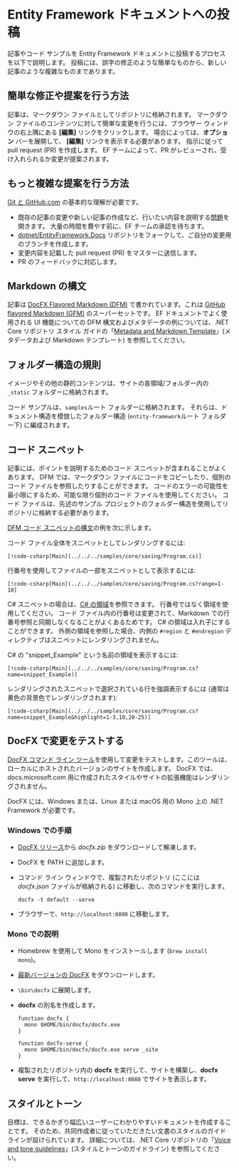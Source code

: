# <a name="contributing-to-the-entity-framework-documentation"></a>Entity Framework ドキュメントへの投稿

記事やコード サンプルを Entity Framework ドキュメントに投稿するプロセスを以下で説明します。 投稿には、誤字の修正のような簡単なものから、新しい記事のような複雑なものまであります。

## <a name="how-to-make-a-simple-correction-or-suggestion"></a>簡単な修正や提案を行う方法

記事は、マークダウン ファイルとしてリポジトリに格納されます。 マークダウン ファイルのコンテンツに対して簡単な変更を行うには、ブラウザー ウィンドウの右上隅にある **[編集]** リンクをクリックします。 場合によっては、**オプション** バーを展開して、 **[編集]** リンクを表示する必要があります。 指示に従って pull request (PR) を作成します。 EF チームによって、PR がレビューされ、受け入れられるか変更が提案されます。

## <a name="how-to-make-a-more-complex-submission"></a>もっと複雑な提案を行う方法

[Git と GitHub.com](https://guides.github.com/activities/hello-world/) の基本的な理解が必要です。

* 既存の記事の変更や新しい記事の作成など、行いたい内容を説明する[問題](https://github.com/dotnet/EntityFramework.Docs/issues/new)を開きます。 大量の時間を費やす前に、EF チームの承認を待ちます。
* [dotnet/EntityFramework.Docs](https://github.com/dotnet/EntityFramework.Docs/) リポジトリをフォークして、ご自分の変更用のブランチを作成します。
* 変更内容を記載した pull request (PR) をマスターに送信します。
* PR のフィードバックに対応します。

## <a name="markdown-syntax"></a>Markdown の構文

記事は [DocFX Flavored Markdown (DFM)](http://dotnet.github.io/docfx/spec/docfx_flavored_markdown.html) で書かれています。これは [GitHub flavored Markdown (GFM)](https://guides.github.com/features/mastering-markdown/) のスーパーセットです。 EF ドキュメントでよく使用される UI 機能についての DFM 構文およびメタデータの例については、.NET Core リポジトリ スタイル ガイドの「[Metadata and Markdown Template](https://github.com/dotnet/docs/blob/master/styleguide/template.md)」(メタデータおよび Markdown テンプレート) を参照してください。

## <a name="folder-structure-conventions"></a>フォルダー構造の規則

イメージやその他の静的コンテンツは、サイトの各領域/フォルダー内の `_static` フォルダーに格納されます。

コード サンプルは、`samples`ルート フォルダーに格納されます。 それらは、ドキュメント構造を模倣したフォルダー構造 (`entity-framework`ルート フォルダー下) に編成されます。

## <a name="code-snippets"></a>コード スニペット

記事には、ポイントを説明するためのコード スニペットが含まれることがよくあります。 DFM では、マークダウン ファイルにコードをコピーしたり、個別のコード ファイルを参照したりすることができます。 コードのエラーの可能性を最小限にするため、可能な限り個別のコード ファイルを使用してください。 コード ファイルは、先述のサンプル プロジェクトのフォルダー構造を使用してリポジトリに格納する必要があります。

[DFM コード スニペットの構文](http://dotnet.github.io/docfx/spec/docfx_flavored_markdown.html#code-snippet)の例を次に示します。

コード ファイル全体をスニペットとしてレンダリングするには:

``` none
[!code-csharp[Main](../../../samples/core/saving/Program.cs)]
```

行番号を使用してファイルの一部をスニペットとして表示するには:

``` none
[!code-csharp[Main](../../../samples/core/saving/Program.cs?range=1-10]
```

C# スニペットの場合は、[C# の領域](https://msdn.microsoft.com/library/9a1ybwek.aspx)を参照できます。 行番号ではなく領域を使用してください。 コード ファイル内の行番号は変更されて、Markdown での行番号参照と同期しなくなることがよくあるためです。 C# の領域は入れ子にすることができます。 外側の領域を参照した場合、内側の `#region` と `#endregion` ディレクティブはスニペットにレンダリングされません。

C# の "snippet_Example" という名前の領域を表示するには:

``` none
[!code-csharp[Main](../../../samples/core/saving/Program.cs?name=snippet_Example)]
```

レンダリングされたスニペットで選択されている行を強調表示するには (通常は黄色の背景色でレンダリングされます):

``` none
[!code-csharp[Main](../../../samples/core/saving/Program.cs?name=snippet_Example&highlight=1-3,10,20-25)]
```

## <a name="test-your-changes-with-docfx"></a>DocFX で変更をテストする

[DocFX コマンド ライン ツール](https://dotnet.github.io/docfx/tutorial/docfx_getting_started.html#2-use-docfx-as-a-command-line-tool)を使用して変更をテストします。このツールは、ローカルにホストされたバージョンのサイトを作成します。 DocFX では、docs.microsoft.com 用に作成されたスタイルやサイトの拡張機能はレンダリングされません。

DocFX には、Windows または、Linux または macOS 用の Mono 上の .NET Framework が必要です。

### <a name="windows-instructions"></a>Windows での手順

* [DocFX リリース](https://github.com/dotnet/docfx/releases)から *docfx.zip* をダウンロードして解凍します。
* DocFX を PATH に追加します。
* コマンド ライン ウィンドウで、複製されたリポジトリ (ここには *docfx.json* ファイルが格納される) に移動し、次のコマンドを実行します。

   ``` console
   docfx -t default --serve
   ```

* ブラウザーで、`http://localhost:8080` に移動します。

### <a name="mono-instructions"></a>Mono での説明

* Homebrew を使用して Mono をインストールします (`brew install mono`)。
* [最新バージョンの DocFX](https://github.com/dotnet/docfx/releases/tag/v2.7.2) をダウンロードします。
* `\bin\docfx` に展開します。
* **docfx** の別名を作成します。

  ``` console
  function docfx {
    mono $HOME/bin/docfx/docfx.exe
  }

  function docfx-serve {
    mono $HOME/bin/docfx/docfx.exe serve _site
  }
  ```

* 複製されたリポジトリ内の **docfx** を実行して、サイトを構築し、**docfx serve** を実行して、`http://localhost:8080` でサイトを表示します。

## <a name="voice-and-tone"></a>スタイルとトーン

目標は、できるかぎり幅広いユーザーにわかりやすいドキュメントを作成することです。 そのため、共同作成者に従っていただきたい文書のスタイルのガイドラインが設けられています。 詳細については、.NET Core リポジトリの「[Voice and tone guidelines](https://github.com/dotnet/docs/blob/master/styleguide/voice-tone.md)」(スタイルとトーンのガイドライン) を参照してください。
